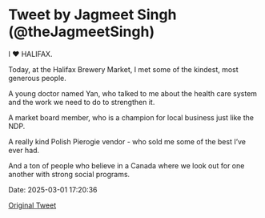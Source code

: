# Tweet by Jagmeet Singh (@theJagmeetSingh)

I ❤️ HALIFAX.

Today, at the Halifax Brewery Market, I met some of the kindest, most generous people.

A young doctor named Yan, who talked to me about the health care system and the work we need to do to strengthen it. 

A market board member, who is a champion for local business just like the NDP.

A really kind Polish Pierogie vendor - who sold me some of the best I’ve ever had.

And a ton of people who believe in a Canada where we look out for one another with strong social programs.

Date: 2025-03-01 17:20:36

[Original Tweet](https://x.com/theJagmeetSingh/status/1895886905952325800)
